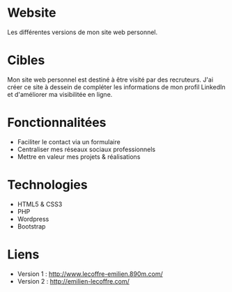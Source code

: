 # Website
Les différentes versions de mon site web personnel.

# Cibles
Mon site web personnel est destiné à être visité par des recruteurs. J'ai créer ce site à dessein de compléter les informations de mon profil LinkedIn et d'améliorer ma visibilitée en ligne.

# Fonctionnalitées
- Faciliter le contact via un formulaire
- Centraliser mes réseaux sociaux professionnels
- Mettre en valeur mes projets & réalisations 

# Technologies
- HTML5 & CSS3
- PHP
- Wordpress
- Bootstrap

# Liens
- Version 1 : http://www.lecoffre-emilien.890m.com/
- Version 2 : http://emilien-lecoffre.com/

